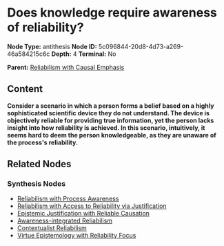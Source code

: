 # Does knowledge require awareness of reliability?

**Node Type:** antithesis
**Node ID:** 5c096844-20d8-4d73-a269-46a584215c6c
**Depth:** 4
**Terminal:** No

**Parent:** [Reliabilism with Causal Emphasis](reliabilism-with-causal-emphasis-synthesis-2e8e680e-daa7-4881-b2d6-438d1abf1e46.md)

## Content

**Consider a scenario in which a person forms a belief based on a highly sophisticated scientific device they do not understand. The device is objectively reliable for providing true information, yet the person lacks insight into how reliability is achieved. In this scenario, intuitively, it seems hard to deem the person knowledgeable, as they are unaware of the process's reliability.**

## Related Nodes

### Synthesis Nodes

- [Reliabilism with Process Awareness](reliabilism-with-process-awareness-synthesis-0d426795-331b-4609-b4ba-83ab957acdfd.md)
- [Reliabilism with Access to Reliability via Justification](reliabilism-with-access-to-reliability-via-justification-synthesis-c1bea9e2-156d-4e15-86ae-ab4d4729d031.md)
- [Epistemic Justification with Reliable Causation](epistemic-justification-with-reliable-causation-synthesis-d6c856a7-4203-482c-b053-885b73585855.md)
- [Awareness-integrated Reliabilism](awareness-integrated-reliabilism-synthesis-f957688e-2773-46a0-a5ef-1e171be5881e.md)
- [Contextualist Reliabilism](contextualist-reliabilism-synthesis-0f62075e-4cd7-47ff-9901-7699dafceb75.md)
- [Virtue Epistemology with Reliability Focus](virtue-epistemology-with-reliability-focus-synthesis-e5960b7e-1f91-4b5f-a60e-45a42abb6375.md)
